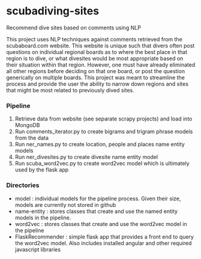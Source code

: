 # scubadiving-sites
Recommend dive sites based on comments using NLP

This project uses NLP techniques against comments retrieved from the scubaboard.com website. This website is unique such that divers often post questions on individual regional boards as to where the best place in that region is to dive, or what divesites would be most appropriate based on their situation within that region. However, one must have already eliminated all other regions before deciding on that one board, or post the question generically on multiple boards. This project was meant to streamline the process and provide the user the ability to narrow down regions and sites that might be most related to previously dived sites.  

###  Pipeline

1. Retrieve data from website (see separate scrapy projects) and load into MongoDB
2. Run comments_iterator.py to create bigrams and trigram phrase models from the data
3. Run ner_names.py to create location, people and places name entity models
4. Run ner_divesites.py to create divesite name entity model
5. Run scuba_word2vec.py to create word2vec model which is ultimately used by the flask app

###  Directories

* model : individual models for the pipeline process. Given their size, models are currently not stored in github
* name-entity : stores classes that create and use the named entity models in the pipeline. 
* word2vec : stores classes that create and use the word2vec model in the pipeline
* FlaskRecommender : simple flask app that provides a front end to query the word2vec model. Also includes installed angular and other required javascript libraries
